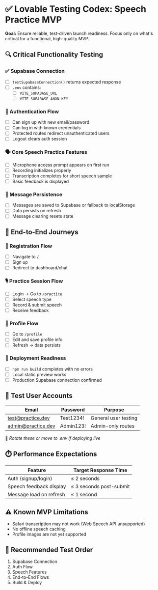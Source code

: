 
# ✅ Lovable Testing Codex: Speech Practice MVP

**Goal:** Ensure reliable, test-driven launch readiness. Focus only on what's critical for a functional, high-quality MVP.

## 🔍 Critical Functionality Testing

### ✅ Supabase Connection
- [ ] `testSupabaseConnection()` returns expected response
- [ ] `.env` contains:
  - [ ] `VITE_SUPABASE_URL`
  - [ ] `VITE_SUPABASE_ANON_KEY`

### 🔐 Authentication Flow
- [ ] Can sign up with new email/password
- [ ] Can log in with known credentials
- [ ] Protected routes redirect unauthenticated users
- [ ] Logout clears auth session

### 🗣️ Core Speech Practice Features
- [ ] Microphone access prompt appears on first run
- [ ] Recording initializes properly
- [ ] Transcription completes for short speech sample
- [ ] Basic feedback is displayed

### 💬 Message Persistence
- [ ] Messages are saved to Supabase or fallback to localStorage
- [ ] Data persists on refresh
- [ ] Message clearing resets state

## 🔁 End-to-End Journeys

### 🧪 Registration Flow
- [ ] Navigate to `/`
- [ ] Sign up
- [ ] Redirect to dashboard/chat

### 🎙️ Practice Session Flow
- [ ] Login → Go to `/practice`
- [ ] Select speech type
- [ ] Record & submit speech
- [ ] Receive feedback

### 🙋 Profile Flow
- [ ] Go to `/profile`
- [ ] Edit and save profile info
- [ ] Refresh → data persists

### 🚀 Deployment Readiness
- [ ] `npm run build` completes with no errors
- [ ] Local static preview works
- [ ] Production Supabase connection confirmed

## 👤 Test User Accounts

| Email | Password | Purpose |
|-------|----------|---------|
| test@practice.dev | Test1234! | General user testing |
| admin@practice.dev | Admin123! | Admin-only routes |

🔐 *Rotate these or move to .env if deploying live*

## ⏱️ Performance Expectations

| Feature | Target Response Time |
|---------|----------------------|
| Auth (signup/login) | ≤ 2 seconds |
| Speech feedback display | ≤ 3 seconds post-submit |
| Message load on refresh | ≤ 1 second |

## ⚠️ Known MVP Limitations
- Safari transcription may not work (Web Speech API unsupported)
- No offline speech caching
- Profile images are not yet supported

## 🧭 Recommended Test Order
1. Supabase Connection
2. Auth Flow
3. Speech Features
4. End-to-End Flows
5. Build & Deploy
